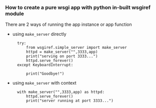 ### How to create a pure wsgi app with python in-built wsgiref module

There are 2 ways of running the app instance or app function 

* using `make_server` directly

        try:
            from wsgiref.simple_server import make_server
            httpd = make_server("",3333,app)
            print("serving on port 3333...")
            httpd.serve_forever()
        except KeyboardInterrupt:
            
            print("Goodbye!")

* using `make_server` with context

        with make_server("",3333,app) as httpd:
            httpd.serve_forever()
            print("server running at port 3333...")

